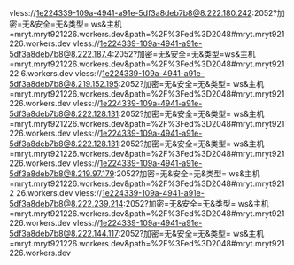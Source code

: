 vless://1e224339-109a-4941-a91e-5df3a8deb7b8@8.222.180.242:2052?加密=无&安全=无&类型= ws&主机=mryt.mryt921226.workers.dev&path=%2F%3Fed%3D2048#mryt.mryt921 226.workers.dev
vless://1e224339-109a-4941-a91e-5df3a8deb7b8@8.222.187.4:2052?加密=无&安全=无&类型=ws&主机=mryt.mryt921226.workers.dev&path=%2F%3Fed%3D2048#mryt.mryt92122 6.workers.dev
vless://1e224339-109a-4941-a91e-5df3a8deb7b8@8.219.152.195:2052?加密=无&安全=无&类型= ws&主机=mryt.mryt921226.workers.dev&path=%2F%3Fed%3D2048#mryt.mryt921 226.workers.dev
vless://1e224339-109a-4941-a91e-5df3a8deb7b8@8.222.128.131:2052?加密=无&安全=无&类型= ws&主机=mryt.mryt921226.workers.dev&path=%2F%3Fed%3D2048#mryt.mryt921 226.workers.dev
vless://1e224339-109a-4941-a91e-5df3a8deb7b8@8.222.128.131:2052?加密=无&安全=无&类型= ws&主机=mryt.mryt921226.workers.dev&path=%2F%3Fed%3D2048#mryt.mryt921 226.workers.dev
vless://1e224339-109a-4941-a91e-5df3a8deb7b8@8.219.97.179:2052?加密=无&安全=无&类型= ws&主机=mryt.mryt921226.workers.dev&path=%2F%3Fed%3D2048#mryt.mryt9212 26.workers.dev
vless://1e224339-109a-4941-a91e-5df3a8deb7b8@8.222.239.214:2052?加密=无&安全=无&类型= ws&主机=mryt.mryt921226.workers.dev&path=%2F%3Fed%3D2048#mryt.mryt921 226.workers.dev
vless://1e224339-109a-4941-a91e-5df3a8deb7b8@8.222.144.117:2052?加密=无&安全=无&类型= ws&主机=mryt.mryt921226.workers.dev&path=%2F%3Fed%3D2048#mryt.mryt921 226.workers.dev
